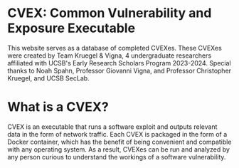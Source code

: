 # CVEX: Common Vulnerability and Exposure Executable

This website serves as a database of completed CVEXes. These CVEXes were created by Team Kruegel & Vigna, 4 undergraduate researchers affiliated with UCSB's Early Research Scholars Program 2023-2024. Special thanks to Noah Spahn, Professor Giovanni Vigna, and Professor Christopher Kruegel, and UCSB SecLab.

# What is a CVEX?
CVEX is an executable that runs a software exploit and outputs relevant data in the form of network traffic. Each CVEX is packaged in the form of a Docker container, which has the benefit of being convenient and compatible with any operating system. As a result, CVEXes can be run and analyzed by any person curious to understand the workings of a software vulnerability.